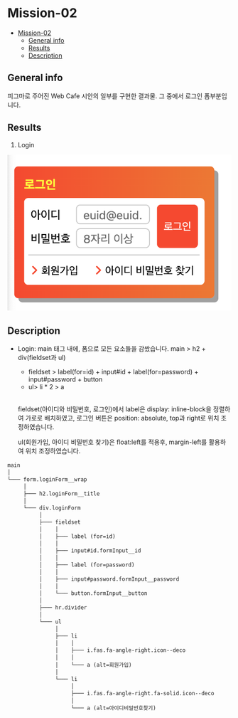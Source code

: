 # Mission-02

- [Mission-02](#mission-02)
  - [General info](#general-info)
  - [Results](#results)
  - [Description](#description)

## General info

피그마로 주어진 Web Cafe 시안의 일부를 구현한 결과물.
그 중에서 로그인 폼부분입니다.

## Results

1. Login

![Login](./login_result.png)

## Description

- Login:
  main 태그 내에, 폼으로 모든 요소들을 감쌌습니다.
  main > h2 + div(fieldset과 ul)

  - fieldset > label(for=id) + input#id + label(for=password) + input#password + button
  - ul> li \* 2 > a  
    <br>

  fieldset(아이디와 비밀번호, 로그인)에서 label은 display: inline-block을 정렬하여 가로로 배치하였고, 로그인 버튼은 position: absolute, top과 right로 위치 조정하였습니다.

  ul(회원가입, 아이디 비밀번호 찾기)은 float:left를 적용후, margin-left를 활용하여 위치 조정하였습니다.

```
main
│
└─── form.loginForm__wrap
     │
     ├─── h2.loginForm__title
     │
     └─── div.loginForm
          │
          ├─── fieldset
          │    │
          │    ├─── label (for=id)
          │    │
          │    ├─── input#id.formInput__id
          │    │
          │    ├─── label (for=password)
          │    │
          │    ├─── input#password.formInput__password
          │    │
          │    └─── button.formInput__button
          │
          ├─── hr.divider
          │
          └─── ul
               │
               ├─── li
               │    │
               │    ├─── i.fas.fa-angle-right.icon--deco
               │    │
               │    └─── a (alt=회원가입)
               │
               └─── li
                    │
                    ├─── i.fas.fa-angle-right.fa-solid.icon--deco
                    │
                    └─── a (alt=아이디비밀번호찾기)


```
